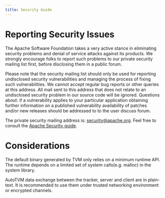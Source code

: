 ```yaml
---
title: Security Guide
---
```


# Reporting Security Issues

The Apache Software Foundation takes a very active stance in eliminating
security problems and denial of service attacks against its products. We
strongly encourage folks to report such problems to our private security
mailing list first, before disclosing them in a public forum.

Please note that the security mailing list should only be used for
reporting undisclosed security vulnerabilities and managing the process
of fixing such vulnerabilities. We cannot accept regular bug reports or
other queries at this address. All mail sent to this address that does
not relate to an undisclosed security problem in our source code will be
ignored. Questions about: if a vulnerability applies to your particular
application obtaining further information on a published vulnerability
availability of patches and/or new releases should be addressed to to
the user discuss forum.

The private security mailing address is:
[security@apache.org](security@apache.org). Feel free to consult the
[Apache Security guide](https://www.apache.org/security/).

# Considerations

The default binary generated by TVM only relies on a minimum runtime
API. The runtime depends on a limited set of system calls(e.g. malloc)
in the system library.

AutoTVM data exchange between the tracker, server and client are in
plain-text. It is recommended to use them under trusted networking
environment or encrypted channels.
